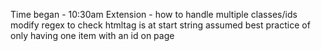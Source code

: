 Time began - 10:30am
Extension - how to handle multiple classes/ids
modify regex to check htmltag is at start string
assumed best practice of only having one item with an id on page
